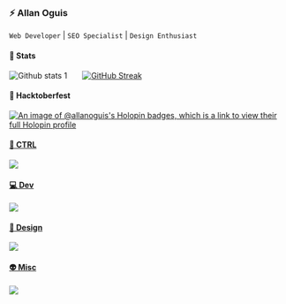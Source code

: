 <h3>⚡ Allan Oguis </h3>

`Web Developer` | `SEO Specialist` | `Design Enthusiast`

<h4>💎 Stats </h4>

![Github stats 1](https://github-readme-stats.vercel.app/api?username=allanoguis&hide_border=true&show_icons=true&bg_color=00000000&title_color=00FF02&text_color=00A001) &nbsp; &nbsp; &nbsp; [![GitHub Streak](https://streak-stats.demolab.com?user=allanoguis&theme=codestackr&hide_border=true&date_format=%5BY.%5Dn.j&mode=weekly&exclude_days=Sun%2CSat&card_width=500&background=00000000&border=EB5454&ring=00A001&stroke=00FF02&currStreakNum=00FF02&currStreakLabel=00FF02&dates=00A001&fire=00FF02&sideNums=00FF02&sideLabels=00A001)](https://git.io/streak-stats)

#### 👾 Hacktoberfest

[![An image of @allanoguis's Holopin badges, which is a link to view their full Holopin profile](https://holopin.me/allanoguis)](https://holopin.io/@allanoguis)

<p align="left">
  <a href="https://skillicons.dev">
    <h4>🐙 CTRL</h4> <img src="https://skillicons.dev/icons?i=git,github,gitlab,githubactions" />
  </a>
</p>

<p align="left">
  <a href="https://skillicons.dev">
    <h4>💻 Dev</h4> <img src="https://skillicons.dev/icons?i=html,css,bootstrap,js,ts,jquery,nextjs,react,tailwind" />
  </a>
</p>

<p align="left">
  <a href="https://skillicons.dev">
    <h4>🎨 Design</h4> <img src="https://skillicons.dev/icons?i=ps,ai,figma,sketchup,blender" />
  </a>
</p>

<p align="left">
  <a href="https://skillicons.dev">
    <h4>👽 Misc</h4> <img src="https://skillicons.dev/icons?i=discord,bots,vscode,notion,md" />
  </a>
</p>






